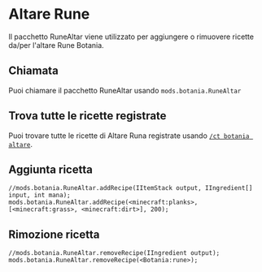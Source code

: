 # Altare Rune

Il pacchetto RuneAltar viene utilizzato per aggiungere o rimuovere ricette da/per l'altare Rune Botania.

## Chiamata

Puoi chiamare il pacchetto RuneAltar usando `mods.botania.RuneAltar`

## Trova tutte le ricette registrate

Puoi trovare tutte le ricette di Altare Runa registrate usando [`/ct botania altare`](/Mods/Modtweaker/Botania/Commands/).

## Aggiunta ricetta

```zenscript
//mods.botania.RuneAltar.addRecipe(IItemStack output, IIngredient[] input, int mana);
mods.botania.RuneAltar.addRecipe(<minecraft:planks>,[<minecraft:grass>, <minecraft:dirt>], 200);
```

## Rimozione ricetta

```zenscript
//mods.botania.RuneAltar.removeRecipe(IIngredient output);
mods.botania.RuneAltar.removeRecipe(<Botania:rune>);
```